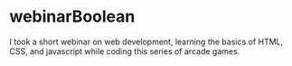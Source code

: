 # webinarBoolean
I took a short webinar on web development, learning the basics of HTML, CSS, and javascript while coding this series of arcade games.
